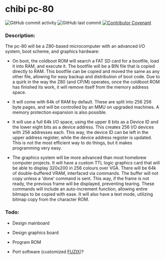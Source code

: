 # chibi pc-80
![GitHub commit activity](https://img.shields.io/github/commit-activity/m/amberisvibin/chibi-pc80) ![GitHub last commit](https://img.shields.io/github/last-commit/amberisvibin/chibi-pc80) [![Contributor Covenant](https://img.shields.io/badge/Contributor%20Covenant-v2.0%20adopted-ff69b4.svg)](CODE_OF_CONDUCT.md)

### Description:
The pc-80 will be a Z80-based microcomputer with an advanced I/O system, boot scheme, and graphics hardware:

- On boot, the coldboot ROM will search a FAT SD card for a bootfile, load it into RAM, and execute it. The bootfile will be a BIN file that is copied directly to RAM. This bootfile can be copied and moved the same as any other file, allowing for easy backup and distribution of boot code. Due to a quirk in the way the Z80 (and CP/M) operates, once the coldboot ROM has finished its work, it will remove itself from the memory address space.

- It will come with 64k of RAM by default. These are split into 256 256 byte pages, and will be controlled by an MMU on upgraded machines. A memory protection expansion is also possible.

- It will use a full 64k I/O space, using the upper 8 bits as a Device ID and the lower eight bits as a device address. This creates 256 I/O devices with 256 addresses each. This way, the device ID can be left in the upper address register, while the device address register is updated. This is not the most efficient way to do things, but it makes programming very easy.

- The graphics system will be more advanced than most homebrew computer projects. It will have a custom TTL logic graphics card that will be able to display 320x200 in 256 colours over VGA. There will be 64k of double-buffered VRAM, interfaced via commands. The buffer will not copy unless a 'done' command is sent. This way, if the frame is not ready, the previous frame will be displayed, preventing tearing. These commands will include an auto-increment function, allowing entire bitmaps to be copied with ease. It will also have a text mode, utilizing bitmap copy from the character ROM.

### Todo:

- Design mainboard

- Design graphics board

- Program ROM

- Port software (customized [FUZIX](https://github.com/EtchedPixels/FUZIX))?

